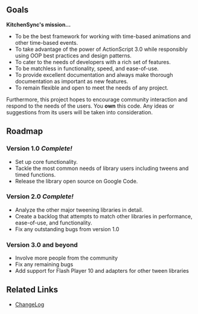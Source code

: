 ## Goals ##

**KitchenSync's mission...**
  * To be the best framework for working with time-based animations and other time-based events.
  * To take advantage of the power of ActionScript 3.0 while responsibly using OOP best practices and design patterns.
  * To cater to the needs of developers with a rich set of features.
  * To be matchless in functionality, speed, and ease-of-use.
  * To provide excellent documentation and always make thorough documentation as important as new features.
  * To remain flexible and open to meet the needs of any project.

Furthermore, this project hopes to encourage community interaction and respond to the needs of the users. You **own** this code. Any ideas or suggestions from its users will be taken into consideration.

## Roadmap ##

### Version 1.0 **_Complete!_** ###
  * Set up core functionality.
  * Tackle the most common needs of library users including tweens and timed functions.
  * Release the library open source on Google Code.

### Version 2.0 **_Complete!_** ###
  * Analyze the other major tweening libraries in detail.
  * Create a backlog that attempts to match other libraries in performance, ease-of-use, and functionality.
  * Fix any outstanding bugs from version 1.0

### Version 3.0 and beyond ###
  * Involve more people from the community
  * Fix any remaining bugs
  * Add support for Flash Player 10 and adapters for other tween libraries

## Related Links ##
  * [ChangeLog](ChangeLog.md)